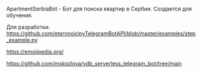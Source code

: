 ApartmentSerbiaBot - Бот для поиска квартир в Сербии. Создается для обучения.

Для разработки:
https://github.com/eternnoir/pyTelegramBotAPI/blob/master/examples/step_example.py

https://emojipedia.org/

https://github.com/mskozlova/ydb_serverless_telegram_bot/tree/main